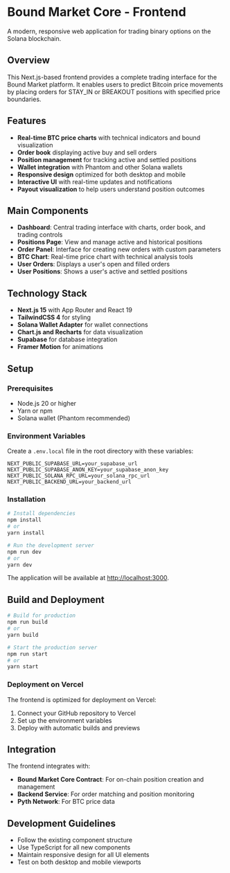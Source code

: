 # Bound Market Core - Frontend

A modern, responsive web application for trading binary options on the Solana blockchain.

## Overview

This Next.js-based frontend provides a complete trading interface for the Bound Market platform. It enables users to predict Bitcoin price movements by placing orders for STAY_IN or BREAKOUT positions with specified price boundaries.

## Features

- **Real-time BTC price charts** with technical indicators and bound visualization
- **Order book** displaying active buy and sell orders
- **Position management** for tracking active and settled positions
- **Wallet integration** with Phantom and other Solana wallets
- **Responsive design** optimized for both desktop and mobile
- **Interactive UI** with real-time updates and notifications
- **Payout visualization** to help users understand position outcomes

## Main Components

- **Dashboard**: Central trading interface with charts, order book, and trading controls
- **Positions Page**: View and manage active and historical positions
- **Order Panel**: Interface for creating new orders with custom parameters
- **BTC Chart**: Real-time price chart with technical analysis tools
- **User Orders**: Displays a user's open and filled orders
- **User Positions**: Shows a user's active and settled positions

## Technology Stack

- **Next.js 15** with App Router and React 19
- **TailwindCSS 4** for styling
- **Solana Wallet Adapter** for wallet connections
- **Chart.js and Recharts** for data visualization
- **Supabase** for database integration
- **Framer Motion** for animations

## Setup

### Prerequisites

- Node.js 20 or higher
- Yarn or npm
- Solana wallet (Phantom recommended)

### Environment Variables

Create a `.env.local` file in the root directory with these variables:

```
NEXT_PUBLIC_SUPABASE_URL=your_supabase_url
NEXT_PUBLIC_SUPABASE_ANON_KEY=your_supabase_anon_key
NEXT_PUBLIC_SOLANA_RPC_URL=your_solana_rpc_url
NEXT_PUBLIC_BACKEND_URL=your_backend_url
```

### Installation

```bash
# Install dependencies
npm install
# or
yarn install

# Run the development server
npm run dev
# or
yarn dev
```

The application will be available at [http://localhost:3000](http://localhost:3000).

## Build and Deployment

```bash
# Build for production
npm run build
# or
yarn build

# Start the production server
npm run start
# or
yarn start
```

### Deployment on Vercel

The frontend is optimized for deployment on Vercel:

1. Connect your GitHub repository to Vercel
2. Set up the environment variables
3. Deploy with automatic builds and previews

## Integration

The frontend integrates with:

- **Bound Market Core Contract**: For on-chain position creation and management
- **Backend Service**: For order matching and position monitoring
- **Pyth Network**: For BTC price data

## Development Guidelines

- Follow the existing component structure
- Use TypeScript for all new components
- Maintain responsive design for all UI elements
- Test on both desktop and mobile viewports
